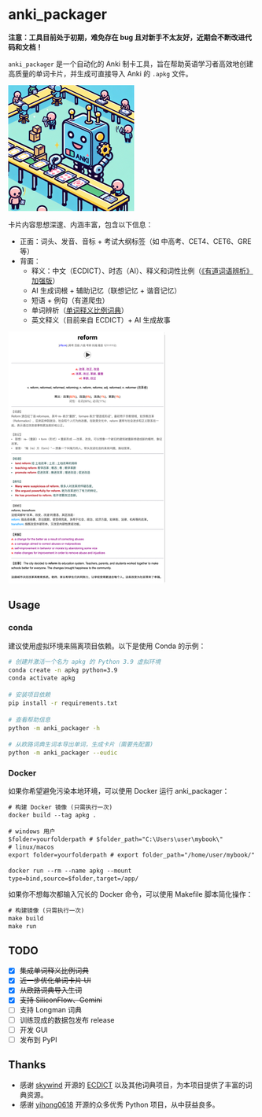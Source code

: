 # anki_packager

**注意：工具目前处于初期，难免存在 bug 且对新手不太友好，近期会不断改进代码和文档！**

`anki_packager` 是一个自动化的 Anki 制卡工具，旨在帮助英语学习者高效地创建高质量的单词卡片，并生成可直接导入 Anki 的 `.apkg` 文件。

<img src="./images/apkg.jpeg" alt="|150" style="zoom:25%;" />

卡片内容思想深邃、内涵丰富，包含以下信息：

- 正面：词头、发音、音标 + 考试大纲标签（如 中高考、CET4、CET6、GRE 等）
- 背面：
  - 释义：中文（ECDICT）、时态（AI）、释义和词性比例（[《有道词语辨析》加强版](https://skywind.me/blog/archives/2941)）
  - AI 生成词根 + 辅助记忆（联想记忆 + 谐音记忆）
  - 短语 + 例句（有道爬虫）
  - 单词辨析（[单词释义比例词典](https://skywind.me/blog/archives/2938)）
  - 英文释义（目前来自 ECDICT）+ AI 生成故事

<img src="./images/背面.png" alt="背面 " style="zoom:50%;" />

## Usage

### conda

建议使用虚拟环境来隔离项目依赖。以下是使用 Conda 的示例：

```bash
# 创建并激活一个名为 apkg 的 Python 3.9 虚拟环境
conda create -n apkg python=3.9
conda activate apkg

# 安装项目依赖
pip install -r requirements.txt

# 查看帮助信息
python -m anki_packager -h

# 从欧路词典生词本导出单词，生成卡片（需要先配置)
python -m anki_packager --eudic
```

### Docker

如果你希望避免污染本地环境，可以使用 Docker 运行 anki_packager：

```shell
# 构建 Docker 镜像 (只需执行一次)
docker build --tag apkg .

# windows 用户
$folder=yourfolderpath # $folder_path="C:\Users\user\mybook\"
# linux/macos
export folder=yourfolderpath # export folder_path="/home/user/mybook/"

docker run --rm --name apkg --mount type=bind,source=$folder,target=/app/
```

如果你不想每次都输入冗长的 Docker 命令，可以使用 Makefile 脚本简化操作：

```shell
# 构建镜像 (只需执行一次)
make build
make run
```

## TODO

- [x] ~~集成单词释义比例词典~~
- [x] ~~近一步优化单词卡片 UI~~
- [x] ~~从欧路词典导入生词~~
- [x] ~~支持 SiliconFlow、Gemini~~
- [ ] 支持 Longman 词典
- [ ] 训练现成的数据包发布 release
- [ ] 开发 GUI
- [ ] 发布到 PyPI

## Thanks

- 感谢 [skywind](https://github.com/skywind3000) 开源的 [ECDICT](https://github.com/skywind3000/ECDICT) 以及其他词典项目，为本项目提供了丰富的词典资源。
- 感谢 [yihong0618](https://github.com/yihong0618) 开源的众多优秀 Python 项目，从中获益良多。
